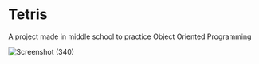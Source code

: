# Tetris
A project made in middle school to practice Object Oriented Programming

![Screenshot (340)](https://github.com/user-attachments/assets/e061ba99-857d-468b-9b8b-721aad4057d9)
